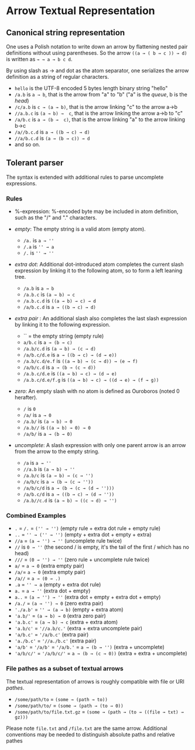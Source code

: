 # Arrow Textual Representation

## Canonical string representation

One uses a Polish notation to write down an arrow by flattening nested pair definitions without using parentheses. So the arrow `((a → ( b → c )) → d)` is written as `→ → a → b c d`.

By using slash as → and dot as the atom separator, one serializes the arrow definition as a string of regular characters.

* `hello` is the UTF-8 encoded 5 bytes length binary string "hello"
* `/a.b` is `a → b`, that is the arrow from "a" to "b" ("a" is the _queue_, b is the _head_)
* `/c/a.b` is `c → (a → b)`, that is the arrow linking "c" to the arrow a→b
* `//a.b.c` is `(a → b) →  c`, that is the arrow linking the arrow a→b to "c"
* `/a/b.c` is `a → (b →  c)`, that is the arrow linking "a" to the arrow linking b→c
* `/a//b.c.d` is `a → ((b → c) → d)`
* `//a/b.c.d` is `(a → (b → c)) → d`
* and so on.

## Tolerant parser

The syntax is extended with additional rules to parse uncomplete expressions.

### Rules

* %-expression: %-encoded byte may be included in atom definition, such as the "/" and "." characters.

* _empty_: The empty string is a valid atom (empty atom).
  * `/a.` is `a → ''`
  * `/.a` is `'' → a`
  * `/.` is `'' → ''`

* _extra dot_: Additional dot-introduced atom completes the current slash expression by linking it to the following atom, so to form a left leaning tree.
  * `/a.b` is `a → b`
  * `/a.b.c` is `(a → b) → c`
  * `/a.b.c.d` is `((a → b) → c) → d`
  * `/a/b.c.d` is `a → ((b → c) → d)`

* _extra pair_ : An additional slash also completes the last slash expression by linking it to the following expression.
  * `` = the empty string (empty rule)
  * `a/b.c` is `a → (b → c)`
  * `/a.b/c.d` is `(a → b) → (c → d)`
  * `/a/b.c/d.e` is `a → ((b → c) → (d → e))`
  * `/a.b/c.d/e.f` is `((a → b) → (c → d)) → (e → f)`
  * `/a/b/c.d` is `a → (b → (c → d))`
  * `/a.b.c/d.e` is `((a → b) → c) → (d → e)`
  * `/a.b.c/d.e/f.g` is `((a → b) → c) → ((d → e) → (f → g))`

* _zero_: An empty slash with no atom is defined as Ouroboros (noted 0 herafter).
  * `/` is `0`
  * `/a/` is `a → 0`
  * `/a.b/` is `(a → b) → 0`
  * `/a.b//` is `((a → b) → 0) → 0`
  * `/a/b/` is `a → (b → 0)`

* _uncomplete_: A slash expression with only one parent arrow is an arrow from the arrow to the empty string.
  * `/a` is `a → ''`
  * `//a.b` is `(a → b) → ''`
  * `/a.b/c` is `(a → b) → (c → '')`
  * `/a/b/c` is `a → (b → (c → ''))`
  * `/a/b/c/d` is `a → (b → (c → (d → '')))`
  * `/a/b.c/d` is `a → ((b → c) → (d → ''))`
  * `/a.b//c.d` is `(a → b) → ((c → d) → '')`

### Combined Examples

* `.` = `/.` = `('' → '')` (empty rule + extra dot rule + empty rule)
* `..` = `'' → ('' → '')` (empty + extra dot + empty + extra)
* `//a` = `(a → '') → ''` (uncomplete rule twice)
* `//` is `0 → ''` (the second / is empty, it's the tail of the first / which has no head)
* `///` = `(0 → '') → ''` (zero rule + uncomplete rule twice)
* `a/` = `a → 0`  (extra empty pair)
* `/a/`= `a → 0` (extra empty pair)
* `/a//` = `a → (0 → .)`
* `.a` = `'' → a` (empty + extra dot rule)
* `a.` = `a → ''` (extra dot + empty)
* `a..` = `(a → '') → ''` (extra dot + empty + extra dot + empty)
* `/a./` = `(a → '') → 0` (zero extra pair)
* `'./a.b'` = `'' → (a → b)` (empty + extra atom)
* `'a.b/'` = `(a → b) → 0` (extra zero pair)
* `'a.b.c'` = `(a → b) → c` (extra + extra atom)
* `'a.b/c'` = `'//a.b/c.'` (extra + extra uncomplete pair)
* `'a/b.c'` = `'/a/b.c'` (extra pair)
* `'a./b.c'` = `'//a./b.c'` (extra pair)
* `'a/b'` = `'/a/b'` = `'/a/b.'` = `a → (b → '')` (extra + uncomplete)
* `'a/b/c/'` = `'/a/b/c/'` = `a → (b → (c → 0))` (extra + extra + uncomplete)

### File pathes as a subset of textual arrows

The textual representation of arrows is roughly compatible with file or URI _pathes_.

* `/some/path/to` = `(some → (path → to))`
* `/some/path/to/` = `(some → (path → (to → 0))`
* `/some/path/to/file.txt.gz` = `(some → (path → (to → ((file → txt) → gz)))`

Please note `file.txt` and `/file.txt` are the same arrow. Additional conventions may be needed to distinguish absolute paths and relative pathes
